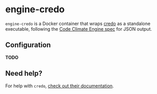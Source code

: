 # engine-credo

`engine-credo` is a Docker container that wraps
[credo](http://github.com/rrene/credo) as a standalone executable,
following the [Code Climate Engine spec](https://github.com/codeclimate/spec)
for JSON output.

## Configuration

**TODO**

## Need help?

For help with `credo`,
[check out their documentation](https://github.com/rrene/credo).
